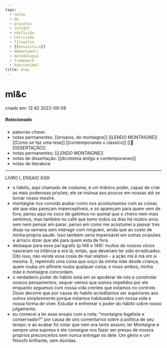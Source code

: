 ```yaml
---
tags:
  - notas
  - de
  - projetos
  - insight
  - nãoficção
  - ceticismo
  - filosofia
  - [[ensaistica]]
  - mementomori
  - metodologia
  - framework
  - habitanimal
title: ml&c
---
```


# ml&c

criado em: 12:42 2022-09-08

##### Relacionado

- palavras-chave: 
- notas permanentes: [[ensaios, de montaigne]] [[LENDO MONTAIGNE]] [[Como se faz uma tese]] [[contemporaneo x classico]] [[📕 DISSERTAÇÃO]]
- notas permanentes: [[LENDO MONTAIGNE]]
- notas de dissertação: [[dicotomia antigo e contemporaneo]]
- notas de literatura: 

---

LIVRO I, ENSAIO XXIII

- o hábito, aqui chamado de costume, é um tirânico poder, capaz de criar as mais poderosas prisões; ele se insinua aos poucos em nossas até se tornar nosso mestre.
- montaigne nos convida avaliar como nos acostumamos com as coisas até que elas pareçam imperceptiveis, e só apareçam para quem vem de fora; penso aqui no coco de gatinhos no quintal que o cheiro nem mais sentimos, mas também no café que tomo todos os dias há muitos anos sem nem pensar em parar; penso em como me acostumei a passar tres disas na semana sem interagir com ninguem, ainda que ao custo de minha propria saude. Isso também seria impensável em outras ocaisões e arrisco dizer que até para quem esta de fora. 
- destaque para esse par’agrafo (p.148 e 149): muitos de nossos vícios nasceram na infância e era lá, então, que deveriam ter sido erradicados. Dito isso, não existe essa cosia de mal relativo - a ação má é má em si mesma. E, repetindo uma coisa que ouço da minha mãe desde criança, quem rouba um alfinete rouba qualquer coisa; e nisso ambos, minha mãe e montaigne concordam.
- o verdadeiro poder do hábito está em se apoderar de nós e conotrolar nossos pensamentos; sequer vemos que somos impelidos por ele enquanto seguimos com nossa vida crentes que estamos no controle. Disso decorre que por causa do habito acreditamos ser superiores aos outros simplesmente porque estamos habituados com nossa vida e nossa forma de viver. Estudar é enfrentar o poder do hábito sobre nosso julgamento.
- eu comecei a ler esse ensaio com a nota: “montaigne legalista e conservador?” por causa de uns comentarios sobre a politica de seu tempo; e ao acabar fiz notar que nem era tanto asssim; ler Montaigne é sempre uma supresa e ele consegue nos fazer ser presas de nossos proprios preconceitos sem nunca entregar os dele. Um gênio e um filósofo brilhante, sem dúvidas. 
